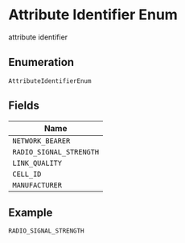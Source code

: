 
# Attribute Identifier Enum

attribute identifier

## Enumeration

`AttributeIdentifierEnum`

## Fields

| Name |
|  --- |
| `NETWORK_BEARER` |
| `RADIO_SIGNAL_STRENGTH` |
| `LINK_QUALITY` |
| `CELL_ID` |
| `MANUFACTURER` |

## Example

```
RADIO_SIGNAL_STRENGTH
```

